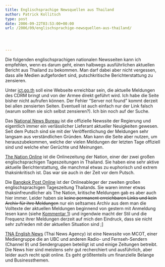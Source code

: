 ```yaml
---
title: Englischsprachige Newsquellen aus Thailand
author: Patrick Kollitsch
type: post
date: 2006-09-22T03:53:00+00:00
url: /2006/09/englischsprachige-newsquellen-aus-thailand/




---
```

Die folgenden englischsprachigen nationalen Newsseiten kann ich empfehlen, wenn es darum geht, einen halbwegs ausf&uuml;hrlichen aktuellen Bericht aus Thailand zu bekommen. Man darf dabei aber nicht vergessen, dass alle Medien aufgefordert sind, putschkritische Berichterstattung zu zensieren. 

Unter [ict.go.th][1] soll eine Webseite erreichbar sein, die aktuelle Meldungen des <span class="caps">CDRM</span> bringt und von der Armee direkt gef&uuml;hrt wird. Ich habe die Seite bisher nicht aufrufen k&ouml;nnen. Der Fehler &#8220;Server not found&#8221; kommt derzeit bei allen zensierten Seiten. Eventuell ist auch einfach nur der Link falsch (warum sollten sie sich selbst zensieren?). Ich bin noch auf der Suche.

Das [National News Bureau][2] ist die offizielle Newssite der Regierung und eigentlich immer ein verl&auml;sslicher Lieferant aktueller Neuigkeiten gewesen. Seit dem Putsch sind sie mit der Ver&ouml;ffentlichung der Meldungen sehr langsam aus verst&auml;ndlichen Gr&uuml;nden. Man kann die Seite aber nutzen, um herauszubekommen, welche der vielen Meldungen der letzten Tage offiziell sind und welche eher Ger&uuml;chte und Meinungen.

[The Nation Online][3] ist die Onlinezeitung der Nation, einer der zwei gro&szlig;en englischsprachigen Tageszeitungen in Thailand. Sie haben eine sehr aktive aktuelle Berichterstattung, die manchmal etwas zu euphorisch und extrem thaksinkritisch ist. Das war sie auch in der Zeit vor dem Putsch.

Die [Bangkok Post Online][4] ist der Onlineableger der zweiten gro&szlig;en englischsprachigen Tageszeitung Thailands. Sie waren immer etwas thaksinfreundlicher als The Nation, kritische Meldungen gab es aber auch hier immer. Leider haben sie <del>keine permanent erreichbaren Links und kein Archiv f&uuml;r ihre Meldungen</del> nur ein seltsames Archiv aus dem man die Volltexte der aktuellen Meldungen beginnend von gestern mit Anmeldung lesen kann (siehe [Kommentar 1][5]) und irgendwie macht der Stil und die Frequenz ihrer Meldungen derzeit auf mich den Eindruck, dass sie nicht sehr zufrieden mit der aktuellen Situation sind ;]

[<span class="caps">TNA</span> English News][6] (Thai News Agency) ist eine Newssite von <span class="caps">MCOT</span>, einer Mediengruppe die an <span class="caps">UBC</span> und anderen Radio- und Fernseh-Sendern (Channel 9) und Sendergruppen beteiligt ist und einige Zeitungen betreibt. Die News hier sind meistens sehr gut recherchiert und ausf&uuml;hrlich, aber leider auch recht sp&auml;t online. Es geht gr&ouml;&szlig;tenteils um finanzielle Belange und Businessthemen.

 [1]: http://www.ict.go.th/
 [2]: http://thainews.prd.go.th/newsenglish/
 [3]: http://www.nationmultimedia.com/index.php
 [4]: http://www.bangkokpost.com/
 [5]: #c000795
 [6]: http://etna.mcot.net/
